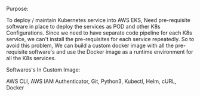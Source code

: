 Purpose:


  To deploy / maintain Kubernetes service into AWS EKS, Need pre-requisite software in place to deploy the services as POD and other K8s Configurations.
  Since we need to have separate code pipeline for each K8s service, we can't install the pre-requisites for each service repeatedly. So to avoid this problem,
  We can build a custom docker image with all the pre-requisite software's and use the Docker image as a runtime environment for all the K8s services.

 
Softwares's In Custom Image:

  AWS CLI, 
  AWS IAM Authenticator, 
  Git, 
  Python3, 
  Kubectl, 
  Helm, 
  cURL, 
  Docker
